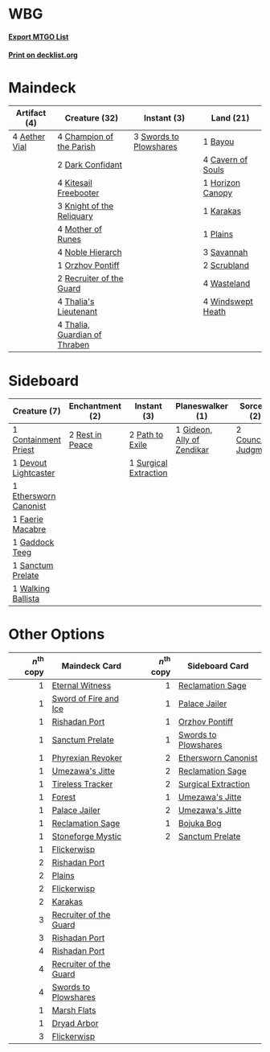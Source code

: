 # WBG

#### [Export MTGO List](../collection/WBG/WBG.txt)
#### [Print on decklist.org](http://decklist.org/?deckmain=4%09Aether%20Vial%0A1%09Bayou%0A4%09Cavern%20of%20Souls%0A4%09Champion%20of%20the%20Parish%0A2%09Dark%20Confidant%0A1%09Horizon%20Canopy%0A1%09Karakas%0A4%09Kitesail%20Freebooter%0A3%09Knight%20of%20the%20Reliquary%0A4%09Mother%20of%20Runes%0A4%09Noble%20Hierarch%0A1%09Orzhov%20Pontiff%0A1%09Plains%0A2%09Recruiter%20of%20the%20Guard%0A3%09Savannah%0A2%09Scrubland%0A3%09Swords%20to%20Plowshares%0A4%09Thalia's%20Lieutenant%0A4%09Thalia,%20Guardian%20of%20Thraben%0A4%09Wasteland%0A4%09Windswept%20Heath&deckside=1%09Containment%20Priest%0A2%09Council's%20Judgment%0A1%09Devout%20Lightcaster%0A1%09Ethersworn%20Canonist%0A1%09Faerie%20Macabre%0A1%09Gaddock%20Teeg%0A1%09Gideon,%20Ally%20of%20Zendikar%0A2%09Path%20to%20Exile%0A2%09Rest%20in%20Peace%0A1%09Sanctum%20Prelate%0A1%09Surgical%20Extraction%0A1%09Walking%20Ballista)
# Maindeck

|                                      Artifact (4)                                      |                                             Creature (32)                                              |                                           Instant (3)                                           |                                         Land (21)                                          |
|----------------------------------------------------------------------------------------|--------------------------------------------------------------------------------------------------------|-------------------------------------------------------------------------------------------------|--------------------------------------------------------------------------------------------|
|4 [Aether Vial](http://gatherer.wizards.com/Pages/Card/Details.aspx?multiverseid=370514)|4 [Champion of the Parish](http://gatherer.wizards.com/Pages/Card/Details.aspx?multiverseid=409580)     |3 [Swords to Plowshares](http://gatherer.wizards.com/Pages/Card/Details.aspx?multiverseid=383119)|1 [Bayou](http://gatherer.wizards.com/Pages/Card/Details.aspx?multiverseid=382860)          |
|                                                                                        |2 [Dark Confidant](http://gatherer.wizards.com/Pages/Card/Details.aspx?multiverseid=370413)             |                                                                                                 |4 [Cavern of Souls](http://gatherer.wizards.com/Pages/Card/Details.aspx?multiverseid=426057)|
|                                                                                        |4 [Kitesail Freebooter](http://gatherer.wizards.com/Pages/Card/Details.aspx?multiverseid=435264)        |                                                                                                 |1 [Horizon Canopy](http://gatherer.wizards.com/Pages/Card/Details.aspx?multiverseid=438806) |
|                                                                                        |3 [Knight of the Reliquary](http://gatherer.wizards.com/Pages/Card/Details.aspx?multiverseid=370379)    |                                                                                                 |1 [Karakas](http://gatherer.wizards.com/Pages/Card/Details.aspx?multiverseid=201198)        |
|                                                                                        |4 [Mother of Runes](http://gatherer.wizards.com/Pages/Card/Details.aspx?multiverseid=413564)            |                                                                                                 |1 [Plains](http://gatherer.wizards.com/Pages/Card/Details.aspx?multiverseid=439601)         |
|                                                                                        |4 [Noble Hierarch](http://gatherer.wizards.com/Pages/Card/Details.aspx?multiverseid=397709)             |                                                                                                 |3 [Savannah](http://gatherer.wizards.com/Pages/Card/Details.aspx?multiverseid=383079)       |
|                                                                                        |1 [Orzhov Pontiff](http://gatherer.wizards.com/Pages/Card/Details.aspx?multiverseid=96844)              |                                                                                                 |2 [Scrubland](http://gatherer.wizards.com/Pages/Card/Details.aspx?multiverseid=383083)      |
|                                                                                        |2 [Recruiter of the Guard](http://gatherer.wizards.com/Pages/Card/Details.aspx?multiverseid=416779)     |                                                                                                 |4 [Wasteland](http://gatherer.wizards.com/Pages/Card/Details.aspx?multiverseid=413790)      |
|                                                                                        |4 [Thalia's Lieutenant](http://gatherer.wizards.com/Pages/Card/Details.aspx?multiverseid=409783)        |                                                                                                 |4 [Windswept Heath](http://gatherer.wizards.com/Pages/Card/Details.aspx?multiverseid=405115)|
|                                                                                        |4 [Thalia, Guardian of Thraben](http://gatherer.wizards.com/Pages/Card/Details.aspx?multiverseid=442025)|                                                                                                 |                                                                                            |


# Sideboard

|                                          Creature (7)                                          |                                     Enchantment (2)                                      |                                          Instant (3)                                           |                                          Planeswalker (1)                                           |                                          Sorcery (2)                                          |
|------------------------------------------------------------------------------------------------|------------------------------------------------------------------------------------------|------------------------------------------------------------------------------------------------|-----------------------------------------------------------------------------------------------------|-----------------------------------------------------------------------------------------------|
|1 [Containment Priest](http://gatherer.wizards.com/Pages/Card/Details.aspx?multiverseid=429862) |2 [Rest in Peace](http://gatherer.wizards.com/Pages/Card/Details.aspx?multiverseid=442021)|2 [Path to Exile](http://gatherer.wizards.com/Pages/Card/Details.aspx?multiverseid=370408)      |1 [Gideon, Ally of Zendikar](http://gatherer.wizards.com/Pages/Card/Details.aspx?multiverseid=401897)|2 [Council's Judgment](http://gatherer.wizards.com/Pages/Card/Details.aspx?multiverseid=382896)|
|1 [Devout Lightcaster](http://gatherer.wizards.com/Pages/Card/Details.aspx?multiverseid=191374) |                                                                                          |1 [Surgical Extraction](http://gatherer.wizards.com/Pages/Card/Details.aspx?multiverseid=397706)|                                                                                                     |                                                                                               |
|1 [Ethersworn Canonist](http://gatherer.wizards.com/Pages/Card/Details.aspx?multiverseid=370504)|                                                                                          |                                                                                                |                                                                                                     |                                                                                               |
|1 [Faerie Macabre](http://gatherer.wizards.com/Pages/Card/Details.aspx?multiverseid=370410)     |                                                                                          |                                                                                                |                                                                                                     |                                                                                               |
|1 [Gaddock Teeg](http://gatherer.wizards.com/Pages/Card/Details.aspx?multiverseid=140188)       |                                                                                          |                                                                                                |                                                                                                     |                                                                                               |
|1 [Sanctum Prelate](http://gatherer.wizards.com/Pages/Card/Details.aspx?multiverseid=416780)    |                                                                                          |                                                                                                |                                                                                                     |                                                                                               |
|1 [Walking Ballista](http://gatherer.wizards.com/Pages/Card/Details.aspx?multiverseid=423848)   |                                                                                          |                                                                                                |                                                                                                     |                                                                                               |


# Other Options

|*n*<sup>th</sup> copy|                                          Maindeck Card                                          |*n*<sup>th</sup> copy|                                        Sideboard Card                                         |
|--------------------:|-------------------------------------------------------------------------------------------------|--------------------:|-----------------------------------------------------------------------------------------------|
|                    1|[Eternal Witness](http://gatherer.wizards.com/Pages/Card/Details.aspx?multiverseid=370427)       |                    1|[Reclamation Sage](http://gatherer.wizards.com/Pages/Card/Details.aspx?multiverseid=430359)    |
|                    1|[Sword of Fire and Ice](http://gatherer.wizards.com/Pages/Card/Details.aspx?multiverseid=370471) |                    1|[Palace Jailer](http://gatherer.wizards.com/Pages/Card/Details.aspx?multiverseid=416775)       |
|                    1|[Rishadan Port](http://gatherer.wizards.com/Pages/Card/Details.aspx?multiverseid=442235)         |                    1|[Orzhov Pontiff](http://gatherer.wizards.com/Pages/Card/Details.aspx?multiverseid=96844)       |
|                    1|[Sanctum Prelate](http://gatherer.wizards.com/Pages/Card/Details.aspx?multiverseid=416780)       |                    1|[Swords to Plowshares](http://gatherer.wizards.com/Pages/Card/Details.aspx?multiverseid=383119)|
|                    1|[Phyrexian Revoker](http://gatherer.wizards.com/Pages/Card/Details.aspx?multiverseid=220589)     |                    2|[Ethersworn Canonist](http://gatherer.wizards.com/Pages/Card/Details.aspx?multiverseid=370504) |
|                    1|[Umezawa's Jitte](http://gatherer.wizards.com/Pages/Card/Details.aspx?multiverseid=416756)       |                    2|[Reclamation Sage](http://gatherer.wizards.com/Pages/Card/Details.aspx?multiverseid=430359)    |
|                    1|[Tireless Tracker](http://gatherer.wizards.com/Pages/Card/Details.aspx?multiverseid=409997)      |                    2|[Surgical Extraction](http://gatherer.wizards.com/Pages/Card/Details.aspx?multiverseid=397706) |
|                    1|[Forest](http://gatherer.wizards.com/Pages/Card/Details.aspx?multiverseid=439605)                |                    1|[Umezawa's Jitte](http://gatherer.wizards.com/Pages/Card/Details.aspx?multiverseid=416756)     |
|                    1|[Palace Jailer](http://gatherer.wizards.com/Pages/Card/Details.aspx?multiverseid=416775)         |                    2|[Umezawa's Jitte](http://gatherer.wizards.com/Pages/Card/Details.aspx?multiverseid=416756)     |
|                    1|[Reclamation Sage](http://gatherer.wizards.com/Pages/Card/Details.aspx?multiverseid=430359)      |                    1|[Bojuka Bog](http://gatherer.wizards.com/Pages/Card/Details.aspx?multiverseid=247536)          |
|                    1|[Stoneforge Mystic](http://gatherer.wizards.com/Pages/Card/Details.aspx?multiverseid=198383)     |                    2|[Sanctum Prelate](http://gatherer.wizards.com/Pages/Card/Details.aspx?multiverseid=416780)     |
|                    1|[Flickerwisp](http://gatherer.wizards.com/Pages/Card/Details.aspx?multiverseid=370449)           |                     |                                                                                               |
|                    2|[Rishadan Port](http://gatherer.wizards.com/Pages/Card/Details.aspx?multiverseid=442235)         |                     |                                                                                               |
|                    2|[Plains](http://gatherer.wizards.com/Pages/Card/Details.aspx?multiverseid=439601)                |                     |                                                                                               |
|                    2|[Flickerwisp](http://gatherer.wizards.com/Pages/Card/Details.aspx?multiverseid=370449)           |                     |                                                                                               |
|                    2|[Karakas](http://gatherer.wizards.com/Pages/Card/Details.aspx?multiverseid=201198)               |                     |                                                                                               |
|                    3|[Recruiter of the Guard](http://gatherer.wizards.com/Pages/Card/Details.aspx?multiverseid=416779)|                     |                                                                                               |
|                    3|[Rishadan Port](http://gatherer.wizards.com/Pages/Card/Details.aspx?multiverseid=442235)         |                     |                                                                                               |
|                    4|[Rishadan Port](http://gatherer.wizards.com/Pages/Card/Details.aspx?multiverseid=442235)         |                     |                                                                                               |
|                    4|[Recruiter of the Guard](http://gatherer.wizards.com/Pages/Card/Details.aspx?multiverseid=416779)|                     |                                                                                               |
|                    4|[Swords to Plowshares](http://gatherer.wizards.com/Pages/Card/Details.aspx?multiverseid=383119)  |                     |                                                                                               |
|                    1|[Marsh Flats](http://gatherer.wizards.com/Pages/Card/Details.aspx?multiverseid=426064)           |                     |                                                                                               |
|                    1|[Dryad Arbor](http://gatherer.wizards.com/Pages/Card/Details.aspx?multiverseid=282542)           |                     |                                                                                               |
|                    3|[Flickerwisp](http://gatherer.wizards.com/Pages/Card/Details.aspx?multiverseid=370449)           |                     |                                                                                               |

